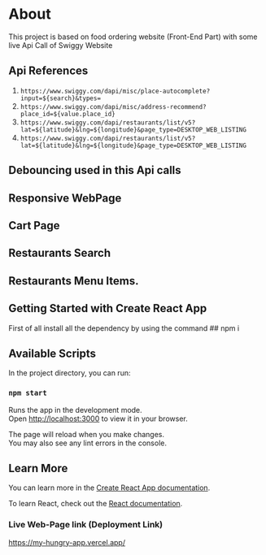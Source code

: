 # About
This project is based on food ordering website (Front-End Part) with some live Api Call of Swiggy Website


## Api References 
1.   `https://www.swiggy.com/dapi/misc/place-autocomplete?input=${search}&types=`
2.   `https://www.swiggy.com/dapi/misc/address-recommend?place_id=${value.place_id}`
3.   `https://www.swiggy.com/dapi/restaurants/list/v5?lat=${latitude}&lng=${longitude}&page_type=DESKTOP_WEB_LISTING`
4.   `https://www.swiggy.com/dapi/restaurants/list/v5?lat=${latitude}&lng=${longitude}&page_type=DESKTOP_WEB_LISTING`

## Debouncing used in this Api calls
## Responsive WebPage
## Cart Page
## Restaurants Search
## Restaurants Menu Items.


## Getting Started with Create React App

First of all install all the dependency by using the command   ## npm i

## Available Scripts

In the project directory, you can run:

### `npm start`

Runs the app in the development mode.\
Open [http://localhost:3000](http://localhost:3000) to view it in your browser.

The page will reload when you make changes.\
You may also see any lint errors in the console.


## Learn More

You can learn more in the [Create React App documentation](https://facebook.github.io/create-react-app/docs/getting-started).

To learn React, check out the [React documentation](https://reactjs.org/).

### Live Web-Page link (Deployment Link)
https://my-hungry-app.vercel.app/


